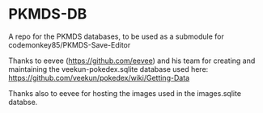 PKMDS-DB
========

A repo for the PKMDS databases, to be used as a submodule for codemonkey85/PKMDS-Save-Editor

Thanks to eevee (https://github.com/eevee) and his team for creating and maintaining the veekun-pokedex.sqlite database used here: https://github.com/veekun/pokedex/wiki/Getting-Data

Thanks also to eevee for hosting the images used in the images.sqlite databse.
